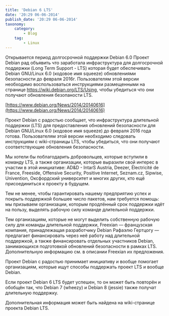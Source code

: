 ```yaml
---
title: 'Debian 6 LTS'
date: '20:29 06-06-2014'
publish_date: '20:29 06-06-2014'
taxonomy:
    category:
        - Blog
    tag:
        - Linux
---
```


Открывается период долгосрочной поддержки Debian 6.0
Проект Debian  рад объявить что заработала инфраструктура для долгосрочной поддержки (Long Term Support - LTS) которая будет обеспечивать Debian GNU/Linux 6.0 (кодовое имя squeeze) обновлениями безопасности  до февраля 2016г. Пользователям этой версии необходимо воспользоваться инструкциями размещенными на странице https://wiki.debian.org/LTS/Using, чтобы убедиться что они получают обновления безопаности LTS.

[https://www.debian.org/News/2014/20140616](https://www.debian.org/News/2014/20140616)

Проект Debian с радостью сообщает, что инфраструктура длительной поддержки (LTS) для предоставления обновлений безопасности для Debian GNU/Linux 6.0 (кодовое имя squeeze) до февраля 2016 года готова. Пользователям этой версии необходимо следовать инструкциям с wiki-страницы LTS, чтобы убедиться, что они получают соответствующие обновления безопасности.

Мы хотели бы поблагодарить добровольцев, которые вступили в команду LTS, а также организации, которые выразили свой интерес в участии в этой инициативе: AD&D - IntarS Austria, Deezer, Électricité de France, Freeside, Offensive Security, Positive Internet, Seznam.cz, Sipwise, Univention, Оксфордский университет и многих других, кто ещё присоединиться к проекту в будущем.

Тем не менее, чтобы гарантировать нашему предприятию успех и покрыть поддержкой большее число пакетов, нам требуется помощь: мы призываем организации, которым продлённый срок поддержки идёт на пользу, выделять рабочую силу команде длительной поддержки.

Тем организациям, которые не могут выделить собственную рабочую силу для команды длительной поддержки, Freexian — французская компания, принадлежащая разработчику Debian Рафаэлю Гертцогу — предлагает финансировать через неё работу над длительной поддержкой, а также финансировать отдельных участников Debian, занимающихся подготовкой обновлений безопасности в рамках LTS. Дополнительную информацию см. в описании Freexian их предложения.

Проект Debian с радостью принимает инициативу и вообще помогает организациям, которые ищут способы поддержать проект LTS и вообще Debian.

Если проект Debian 6 LTS будет успешен, то он может быть повторён и обобщён так, что Debian 7 (wheezy) и Debian 8 (jessie) также получат длительную поддержку.

Дополнительная информация может быть найдена на wiki-странице проекта Debian LTS.